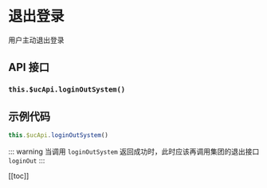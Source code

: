 # 退出登录

用户主动退出登录

## API 接口

### `this.$ucApi.loginOutSystem()`

## 示例代码

```js
this.$ucApi.loginOutSystem()
```

::: warning
当调用 `loginOutSystem` 返回成功时，此时应该再调用集团的退出接口 `loginOut`
:::

[[toc]]
